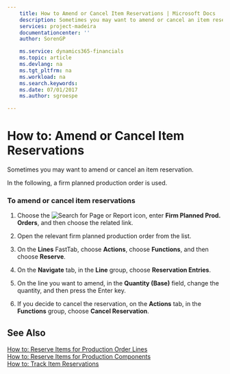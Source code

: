 ```yaml
---
    title: How to Amend or Cancel Item Reservations | Microsoft Docs
    description: Sometimes you may want to amend or cancel an item reservation.
    services: project-madeira
    documentationcenter: ''
    author: SorenGP

    ms.service: dynamics365-financials
    ms.topic: article
    ms.devlang: na
    ms.tgt_pltfrm: na
    ms.workload: na
    ms.search.keywords:
    ms.date: 07/01/2017
    ms.author: sgroespe

---
```

# How to: Amend or Cancel Item Reservations
Sometimes you may want to amend or cancel an item reservation.  
  
 In the following, a firm planned production order is used.  
  
### To amend or cancel item reservations  
  
1.  Choose the ![Search for Page or Report](media/ui-search/search_small.png "Search for Page or Report icon") icon, enter **Firm Planned Prod. Orders**, and then choose the related link.  
  
2.  Open the relevant firm planned production order from the list.  
  
3.  On the **Lines** FastTab, choose **Actions**, choose **Functions**, and then choose **Reserve**.  
  
4.  On the **Navigate** tab, in the **Line** group, choose **Reservation Entries**.  
  
5.  On the line you want to amend, in the **Quantity (Base)** field, change the quantity, and then press the Enter key.  
  
6.  If you decide to cancel the reservation, on the **Actions** tab, in the **Functions** group, choose **Cancel Reservation**.  
  
## See Also  
 [How to: Reserve Items for Production Order Lines](../how-to-reserve-items-for-production-order-lines.md)   
 [How to: Reserve Items for Production Components](../how-to-reserve-items-for-production-components.md)   
 [How to: Track Item Reservations](../how-to-track-item-reservations.md)